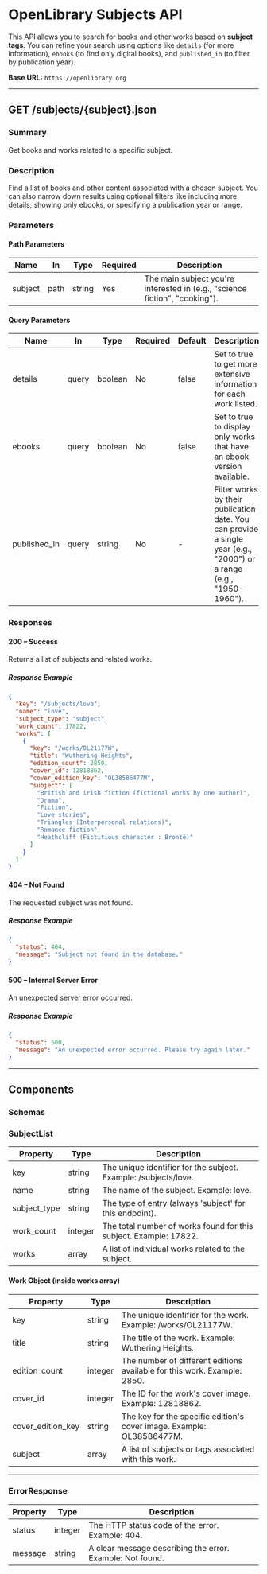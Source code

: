 # OpenLibrary Subjects API

This API allows you to search for books and other works based on **subject tags**. You can refine your search using options like `details` (for more information), `ebooks` (to find only digital books), and `published_in` (to filter by publication year).

**Base URL:** `https://openlibrary.org`

---

## **GET /subjects/{subject}.json**

### Summary

Get books and works related to a specific subject.

### Description

Find a list of books and other content associated with a chosen subject. You can also narrow down results using optional filters like including more details, showing only ebooks, or specifying a publication year or range.

### **Parameters**

#### **Path Parameters**

| Name    | In   | Type   | Required | Description                                                                 |
| ------- | ---- | ------ | -------- | --------------------------------------------------------------------------- |
| subject | path | string | Yes      | The main subject you're interested in (e.g., "science fiction", "cooking"). |

#### **Query Parameters**

| Name          | In    | Type    | Required | Default | Description                                                                                                          |
| ------------- | ----- | ------- | -------- | ------- | -------------------------------------------------------------------------------------------------------------------- |
| details       | query | boolean | No       | false   | Set to true to get more extensive information for each work listed.                                                  |
| ebooks        | query | boolean | No       | false   | Set to true to display only works that have an ebook version available.                                              |
| published\_in | query | string  | No       | -       | Filter works by their publication date. You can provide a single year (e.g., "2000") or a range (e.g., "1950-1960"). |

### **Responses**

#### **200 – Success**

Returns a list of subjects and related works.

##### **Response Example**

```json
{
  "key": "/subjects/love",
  "name": "love",
  "subject_type": "subject",
  "work_count": 17822,
  "works": [
    {
      "key": "/works/OL21177W",
      "title": "Wuthering Heights",
      "edition_count": 2850,
      "cover_id": 12818862,
      "cover_edition_key": "OL38586477M",
      "subject": [
        "British and irish fiction (fictional works by one author)",
        "Drama",
        "Fiction",
        "Love stories",
        "Triangles (Interpersonal relations)",
        "Romance fiction",
        "Heathcliff (Fictitious character : Brontë)"
      ]
    }
  ]
}
```

#### **404 – Not Found**

The requested subject was not found.

##### **Response Example**

```json
{
  "status": 404,
  "message": "Subject not found in the database."
}
```

#### **500 – Internal Server Error**

An unexpected server error occurred.

##### **Response Example**

```json
{
  "status": 500,
  "message": "An unexpected error occurred. Please try again later."
}
```

---

## Components

### Schemas

### **SubjectList**

| Property      | Type    | Description                                                       |
| ------------- | ------- | ----------------------------------------------------------------- |
| key           | string  | The unique identifier for the subject. Example: /subjects/love.   |
| name          | string  | The name of the subject. Example: love.                           |
| subject\_type | string  | The type of entry (always 'subject' for this endpoint).           |
| work\_count   | integer | The total number of works found for this subject. Example: 17822. |
| works         | array   | A list of individual works related to the subject.                |

#### **Work Object (inside works array)**

| Property            | Type    | Description                                                              |
| ------------------- | ------- | ------------------------------------------------------------------------ |
| key                 | string  | The unique identifier for the work. Example: /works/OL21177W.            |
| title               | string  | The title of the work. Example: Wuthering Heights.                       |
| edition\_count      | integer | The number of different editions available for this work. Example: 2850. |
| cover\_id           | integer | The ID for the work's cover image. Example: 12818862.                    |
| cover\_edition\_key | string  | The key for the specific edition's cover image. Example: OL38586477M.    |
| subject             | array   | A list of subjects or tags associated with this work.                    |

---

### **ErrorResponse**

| Property | Type    | Description                                               |
| -------- | ------- | --------------------------------------------------------- |
| status   | integer | The HTTP status code of the error. Example: 404.          |
| message  | string  | A clear message describing the error. Example: Not found. |